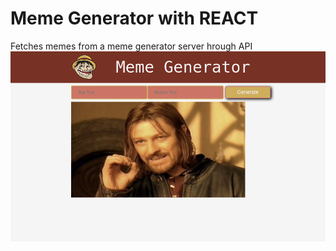 # Meme Generator with REACT

Fetches memes from a meme generator server hrough API
![alt text](https://github.com/Shimele/Meme-Generator-React/blob/master/meme.png)


